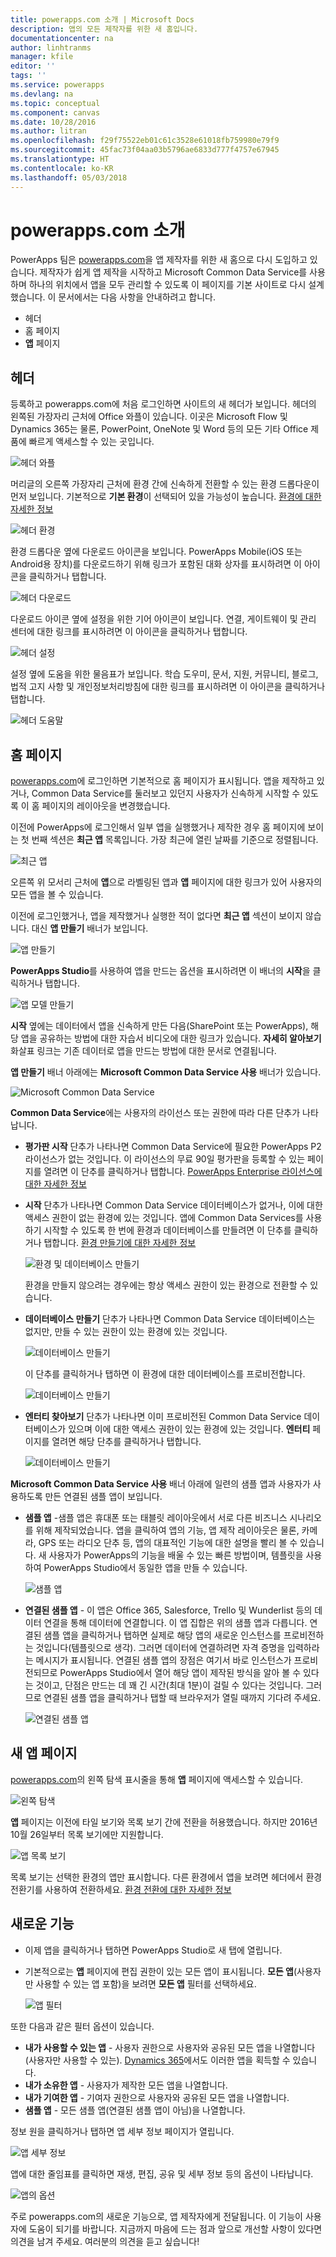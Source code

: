 ```yaml
---
title: powerapps.com 소개 | Microsoft Docs
description: 앱의 모든 제작자를 위한 새 홈입니다.
documentationcenter: na
author: linhtranms
manager: kfile
editor: ''
tags: ''
ms.service: powerapps
ms.devlang: na
ms.topic: conceptual
ms.component: canvas
ms.date: 10/28/2016
ms.author: litran
ms.openlocfilehash: f29f75522eb01c61c3528e61018fb759980e79f9
ms.sourcegitcommit: 45fac73f04aa03b5796ae6833d777f4757e67945
ms.translationtype: HT
ms.contentlocale: ko-KR
ms.lasthandoff: 05/03/2018
---
```

# <a name="introduction-to-powerappscom"></a>powerapps.com 소개
PowerApps 팀은 [powerapps.com](http://web.powerapps.com)을 앱 제작자를 위한 새 홈으로 다시 도입하고 있습니다. 제작자가 쉽게 앱 제작을 시작하고 Microsoft Common Data Service를 사용하며 하나의 위치에서 앱을 모두 관리할 수 있도록 이 페이지를 기본 사이트로 다시 설계했습니다. 이 문서에서는 다음 사항을 안내하려고 합니다.

* 헤더
* 홈 페이지
* **앱** 페이지

## <a name="header"></a>헤더
등록하고 powerapps.com에 처음 로그인하면 사이트의 새 헤더가 보입니다. 헤더의 왼쪽된 가장자리 근처에 Office 와플이 있습니다. 이곳은 Microsoft Flow 및 Dynamics 365는 물론, PowerPoint, OneNote 및 Word 등의 모든 기타 Office 제품에 빠르게 액세스할 수 있는 곳입니다.

![헤더 와플](./media/intro-maker-portal/waffle.png)

머리글의 오른쪽 가장자리 근처에 환경 간에 신속하게 전환할 수 있는 환경 드롭다운이 먼저 보입니다. 기본적으로 **기본 환경**이 선택되어 있을 가능성이 높습니다. [환경에 대한 자세한 정보](../../administrator/environments-overview.md)

![헤더 환경](./media/intro-maker-portal/environment.png)

환경 드롭다운 옆에 다운로드 아이콘을 보입니다. PowerApps Mobile(iOS 또는 Android용 장치)를 다운로드하기 위해 링크가 포함된 대화 상자를 표시하려면 이 아이콘을 클릭하거나 탭합니다.

![헤더 다운로드](./media/intro-maker-portal/downloads2.png)

다운로드 아이콘 옆에 설정을 위한 기어 아이콘이 보입니다. 연결, 게이트웨이 및 관리 센터에 대한 링크를 표시하려면 이 아이콘을 클릭하거나 탭합니다.

![헤더 설정](./media/intro-maker-portal/settings_items2.png)

설정 옆에 도움을 위한 물음표가 보입니다. 학습 도우미, 문서, 지원, 커뮤니티, 블로그, 법적 고지 사항 및 개인정보처리방침에 대한 링크를 표시하려면 이 아이콘을 클릭하거나 탭합니다.

![헤더 도움말](./media/intro-maker-portal/help_items2.png)

## <a name="homepage"></a>홈 페이지
[powerapps.com](http://web.powerapps.com)에 로그인하면 기본적으로 홈 페이지가 표시됩니다. 앱을 제작하고 있거나, Common Data Service를 둘러보고 있던지 사용자가 신속하게 시작할 수 있도록 이 홈 페이지의 레이아웃을 변경했습니다.

이전에 PowerApps에 로그인해서 일부 앱을 실행했거나 제작한 경우 홈 페이지에 보이는 첫 번째 섹션은 **최근 앱** 목록입니다. 가장 최근에 열린 날짜를 기준으로 정렬됩니다.

![최근 앱](./media/intro-maker-portal/recentapps2.png)

오른쪽 위 모서리 근처에 **앱**으로 라벨링된 앱과 **앱** 페이지에 대한 링크가 있어 사용자의 모든 앱을 볼 수 있습니다.

이전에 로그인했거나, 앱을 제작했거나 실행한 적이 없다면 **최근 앱** 섹션이 보이지 않습니다. 대신 **앱 만들기** 배너가 보입니다.

![앱 만들기](./media/intro-maker-portal/createapp.png)

**PowerApps Studio**를 사용하여 앱을 만드는 옵션을 표시하려면 이 배너의 **시작**을 클릭하거나 탭합니다.

![앱 모델 만들기](./media/intro-maker-portal/createmodal2.png)

**시작** 옆에는 데이터에서 앱을 신속하게 만든 다음(SharePoint 또는 PowerApps), 해당 앱을 공유하는 방법에 대한 자습서 비디오에 대한 링크가 있습니다. **자세히 알아보기** 화살표 링크는 기존 데이터로 앱을 만드는 방법에 대한 문서로 연결됩니다.

**앱 만들기** 배너 아래에는 **Microsoft Common Data Service 사용** 배너가 있습니다.

![Microsoft Common Data Service](./media/intro-maker-portal/cds2.png)

**Common Data Service**에는 사용자의 라이선스 또는 권한에 따라 다른 단추가 나타납니다.

* **평가판 시작** 단추가 나타나면 Common Data Service에 필요한 PowerApps P2 라이선스가 없는 것입니다. 이 라이선스의 무료 90일 평가판을 등록할 수 있는 페이지를 열려면 이 단추를 클릭하거나 탭합니다. [PowerApps Enterprise 라이선스에 대한 자세한 정보](../signup-for-powerapps.md)
* **시작** 단추가 나타나면 Common Data Service 데이터베이스가 없거나, 이에 대한 액세스 권한이 없는 환경에 있는 것입니다. 앱에 Common Data Services를 사용하기 시작할 수 있도록 한 번에 환경과 데이터베이스를 만들려면 이 단추를 클릭하거나 탭합니다. [환경 만들기에 대한 자세한 정보](../../administrator/environments-administration.md)
  
    ![환경 및 데이터베이스 만들기](./media/intro-maker-portal/createenvanddb2.png)
  
    환경을 만들지 않으려는 경우에는 항상 액세스 권한이 있는 환경으로 전환할 수 있습니다.
* **데이터베이스 만들기** 단추가 나타나면 Common Data Service 데이터베이스는 없지만, 만들 수 있는 권한이 있는 환경에 있는 것입니다.
  
    ![데이터베이스 만들기](./media/intro-maker-portal/cds-createdb2.png)
  
    이 단추를 클릭하거나 탭하면 이 환경에 대한 데이터베이스를 프로비전합니다.
  
    ![데이터베이스 만들기](./media/intro-maker-portal/cds_createdb22.png)
* **엔터티 찾아보기** 단추가 나타나면 이미 프로비전된 Common Data Service 데이터베이스가 있으며 이에 대한 액세스 권한이 있는 환경에 있는 것입니다. **엔터티** 페이지를 열려면 해당 단추를 클릭하거나 탭합니다.
  
    ![데이터베이스 만들기](./media/intro-maker-portal/cds_browseentities2.png)

**Microsoft Common Data Service 사용** 배너 아래에 일련의 샘플 앱과 사용자가 사용하도록 만든 연결된 샘플 앱이 보입니다.

* **샘플 앱** -샘플 앱은 휴대폰 또는 태블릿 레이아웃에서 서로 다른 비즈니스 시나리오를 위해 제작되었습니다. 앱을 클릭하여 앱의 기능, 앱 제작 레이아웃은 물론, 카메라, GPS 또는 라디오 단추 등, 앱의 대표적인 기능에 대한 설명을 빨리 볼 수 있습니다. 새 사용자가 PowerApps의 기능을 배울 수 있는 빠른 방법이며, 템플릿을 사용하여 PowerApps Studio에서 동일한 앱을 만들 수 있습니다.
  
    ![샘플 앱](./media/intro-maker-portal/sampleapps2.png)
* **연결된 샘플 앱** - 이 앱은 Office 365, Salesforce, Trello 및 Wunderlist 등의 데이터 연결을 통해 데이터에 연결합니다. 이 앱 집합은 위의 샘플 앱과 다릅니다. 연결된 샘플 앱을 클릭하거나 탭하면 실제로 해당 앱의 새로운 인스턴스를 프로비전하는 것입니다(템플릿으로 생각). 그러면 데이터에 연결하려면 자격 증명을 입력하라는 메시지가 표시됩니다. 연결된 샘플 앱의 장점은 여기서 바로 인스턴스가 프로비전되므로 PowerApps Studio에서 열어 해당 앱이 제작된 방식을 알아 볼 수 있다는 것이고, 단점은 만드는 데 꽤 긴 시간(최대 1분)이 걸릴 수 있다는 것입니다. 그러므로 연결된 샘플 앱을 클릭하거나 탭할 때 브라우저가 열릴 때까지 기다려 주세요.
  
    ![연결된 샘플 앱](./media/intro-maker-portal/connectedsampleapps2.png)

## <a name="new-apps-page"></a>새 앱 페이지
[powerapps.com](http://web.powerapps.com)의 왼쪽 탐색 표시줄을 통해 **앱** 페이지에 액세스할 수 있습니다.

![왼쪽 탐색](./media/intro-maker-portal/leftnav2.png)

**앱** 페이지는 이전에 타일 보기와 목록 보기 간에 전환을 허용했습니다. 하지만 2016년 10월 26일부터 목록 보기에만 지원합니다.

![앱 목록 보기](./media/intro-maker-portal/listview2.png)

목록 보기는 선택한 환경의 앱만 표시합니다. 다른 환경에서 앱을 보려면 헤더에서 환경 전환기를 사용하여 전환하세요. [환경 전환에 대한 자세한 정보](working-with-environments.md)

## <a name="whats-new"></a>새로운 기능

* 이제 앱을 클릭하거나 탭하면 PowerApps Studio로 새 탭에 열립니다.
* 기본적으로는 **앱** 페이지에 편집 권한이 있는 모든 앱이 표시됩니다. **모든 앱**(사용자만 사용할 수 있는 앱 포함)을 보려면 **모든 앱** 필터를 선택하세요.
  
   ![앱 필터](./media/intro-maker-portal/allapps_filter.png)

또한 다음과 같은 필터 옵션이 있습니다.

* **내가 사용할 수 있는 앱** - 사용자 권한으로 사용자와 공유된 모든 앱을 나열합니다(사용자만 사용할 수 있는). [Dynamics 365](http://home.dynamics.com)에서도 이러한 앱을 획득할 수 있습니다.
* **내가 소유한 앱** - 사용자가 제작한 모든 앱을 나열합니다.
* **내가 기여한 앱** - 기여자 권한으로 사용자와 공유된 모든 앱을 나열합니다.
* **샘플 앱** - 모든 샘플 앱(연결된 샘플 앱이 아님)을 나열합니다.

정보 원을 클릭하거나 탭하면 앱 세부 정보 페이지가 열립니다.

![앱 세부 정보](./media/intro-maker-portal/ibubble.png)

앱에 대한 줄임표를 클릭하면 재생, 편집, 공유 및 세부 정보 등의 옵션이 나타납니다.

![앱의 옵션](./media/intro-maker-portal/ellipsis.png)

주로 powerapps.com의 새로운 기능으로, 앱 제작자에게 전달됩니다. 이 기능이 사용자에 도움이 되기를 바랍니다. 지금까지 마음에 드는 점과 앞으로 개선할 사항이 있다면 의견을 남겨 주세요. 여러분의 의견을 듣고 싶습니다!

